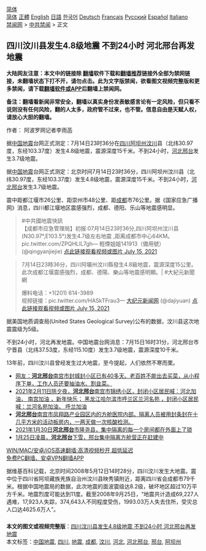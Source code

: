  <!-- 面包屑导航 --> <div class="breadcrumb"><!-- GTranslate: https://gtranslate.io/ -->  <div class="switcher notranslate">  <div class="selected">  <a href="#" onclick="return false;"> 简体</a>  </div>  <div class="option">  <a href="https://www.bannedbook.org" onclick="doGTranslate('zh-CN|zh-CN');jQuery('div.switcher div.selected a').html(jQuery(this).html());return false;" title="简体中文" class="nturl selected"> 简体</a>  <a href="https://www.bannedbook.org/zh-tw/" onclick="doGTranslate('zh-CN|zh-TW');jQuery('div.switcher div.selected a').html(jQuery(this).html());return false;" title="繁體中文" class="nturl"> 正體</a>  <a href="https://www.bannedbook.org/en/" onclick="doGTranslate('zh-CN|en');jQuery('div.switcher div.selected a').html(jQuery(this).html());return false;" title="English" class="nturl"> English</a>  <a href="https://www.bannedbook.org/ja/" onclick="doGTranslate('zh-CN|ja');jQuery('div.switcher div.selected a').html(jQuery(this).html());return false;" title="日本語" class="nturl"> 日語</a>  <a href="https://www.bannedbook.org/ko/" onclick="doGTranslate('zh-CN|ko');jQuery('div.switcher div.selected a').html(jQuery(this).html());return false;" title="한국어" class="nturl"> 한국어</a>  <a href="https://www.bannedbook.org/de/" onclick="doGTranslate('zh-CN|de');jQuery('div.switcher div.selected a').html(jQuery(this).html());return false;" title="Deutsch" class="nturl"> Deutsch</a>  <a href="https://www.bannedbook.org/fr/" onclick="doGTranslate('zh-CN|fr');jQuery('div.switcher div.selected a').html(jQuery(this).html());return false;" title="Français" class="nturl"> Français</a>  <a href="https://www.bannedbook.org/ru/" onclick="doGTranslate('zh-CN|ru');jQuery('div.switcher div.selected a').html(jQuery(this).html());return false;" title="Русский" class="nturl"> Русский</a>  <a href="https://www.bannedbook.org/es/" onclick="doGTranslate('zh-CN|es');jQuery('div.switcher div.selected a').html(jQuery(this).html());return false;" title="Español" class="nturl"> Español</a>  <a href="https://www.bannedbook.org/it/" onclick="doGTranslate('zh-CN|it');jQuery('div.switcher div.selected a').html(jQuery(this).html());return false;" title="Italiano" class="nturl"> Italiano</a>  </div>  </div>      <div class='breadcrumb-sub'><!-- Breadcrumb NavXT 6.3.0 --> <a href="https://www.bannedbook.org/" class="home">禁闻网</a> &gt; <a href="https://www.bannedbook.org/bnews/cbnews/" class="category">中共禁闻</a> &gt; 正文</div></div><h2>四川汶川县发生4.8级地震 不到24小时 河北邢台再发地震</h2> <p class="notice"><b>大陆网友注意：本文中的链接除 <a href="https://github.com/bannedbook/fanqiang" >翻墙</a>软件下载和<a href="https://github.com/killgcd/justmysocks/blob/master/README.md">翻墙推荐</a>链接外全部为禁网链接，未翻墙状态下打不开，请勿点击。此为文字版禁闻，欲看图文视频完整版和更多禁闻，请下载<a href="https://github.com/bannedbook/fanqiang">翻墙软件或APP</a>后翻墙上禁闻网。</p><p>备注：翻墙看新闻非常安全，翻墙以真实身份发表敏感言论有一定风险，但只看不说则没有任何风险，翻的人太多，政府管不过来，也不管。信息自由是天赋人权，请放心大胆的翻墙。</b></p>  <div class="entry"> <p>作者： 阿波罗网记者李雨菡</p> <p id="summary">据<span class='wp_keywordlink_affiliate'><a href="https://www.bannedbook.org/" title="中国" target="_blank">中国</a></span><a href="https://www.bannedbook.org/bnews/tag/%e5%9c%b0%e9%9c%87/" class="st_tag internal_tag" rel="tag" title="标签 地震 下的日志">地震</a>台网正式测定：7月14日23时36分在<a href="https://www.bannedbook.org/bnews/tag/%e5%9b%9b%e5%b7%9d/" class="st_tag internal_tag" rel="tag" title="标签 四川 下的日志">四川</a><a href="https://www.bannedbook.org/bnews/tag/%E9%98%BF%E5%9D%9D%E5%B7%9E/" class="st_tag internal_tag" rel="tag" title="标签 阿坝州 下的日志">阿坝州</a><a href="https://www.bannedbook.org/bnews/tag/%e6%b1%b6%e5%b7%9d/" class="st_tag internal_tag" rel="tag" title="标签 汶川 下的日志">汶川</a>县（北纬30.97度，东经103.37度）发生4.8级地震，震源深度15千米。不到24小时，<a href="https://www.bannedbook.org/bnews/tag/%E6%B2%B3%E5%8C%97%E9%82%A2%E5%8F%B0/" class="st_tag internal_tag" rel="tag" title="标签 河北邢台 下的日志">河北邢台</a>发生3.7级地震。</p> <p id="conimg">据<a href="https://www.bannedbook.org/bnews/tag/%E4%B8%AD%E5%9B%BD%E5%9C%B0%E9%9C%87/" class="st_tag internal_tag" rel="tag" title="标签 中国地震 下的日志">中国地震</a>台网正式测定：北京时间7月14日23时36分，四川阿坝州汶川县（北纬30.97度，东经103.37度）发生4.8级地震，震源深度15千米。不到24小时，<a href="https://www.bannedbook.org/bnews/tag/%e6%b2%b3%e5%8c%97/" class="st_tag internal_tag" rel="tag" title="标签 河北 下的日志">河北</a><a href="https://www.bannedbook.org/bnews/tag/%E9%82%A2%E5%8F%B0/" class="st_tag internal_tag" rel="tag" title="标签 邢台 下的日志">邢台</a>发生3.7级地震。</p>  <p>震中距都江堰市26公里、距崇州市48公里、距<a href="https://www.bannedbook.org/bnews/tag/%e6%88%90%e9%83%bd/" class="st_tag internal_tag" rel="tag" title="标签 成都 下的日志">成都</a>市76公里。据《国家应急广播网》消息，四川都江堰地区震感强烈，成都、德阳、乐山等地震感明显。</p> <blockquote><p>#中共國地震快訊<br />【成都市应急管理局】初报:07月14日23时36分,四川阿坝州汶川县(N30.97°,E103.5°)发生4.7级左右地震 ,距离成都市中心64KM。 pic.twitter.com/ZPQHLlL7gh— 輕煙姐姐141913（備用號） (@qingyanjiejie) <a href="https://twitter.com/qingyanjiejie/status/1415479922076753924?ref_src=twsrc%5Etfw">点此链接观看视频或图片 July 15, 2021</a></p></blockquote> <blockquote><p>7月14日23時36分，四川阿壩州汶川縣發生4.8級地震，震源深度15公里。此次成都江堰震感強烈，成都、德陽、樂山等地震感明顯。| #大紀元新聞網</p>  <p>爆料电话：+1(201) 614-3989<br />视频链接：pic.twitter.com/HASkTFrau3— <span class='wp_keywordlink_affiliate'><a href="http://www.epochtimes.com/" title="大纪元新闻网" target="_blank">大纪元新闻网</a></span> (@dajiyuan) <a href="https://twitter.com/dajiyuan/status/1415609632261906432?ref_src=twsrc%5Etfw">点此链接观看视频或图片 July 15, 2021</a></p></blockquote> <p>据美国地质调查局(United States Geological Survey)公布的数据，汶川县这次地震震级为5级。</p> <p>不到24小时，河北再发地震。中国地震台网消息：7月15日16时31分，河北邢台市宁晋县（北纬37.53度，东经115.10度）发生3.7级地震，震源深度10千米。</p>  <p>13年前，四川汶川县曾经发生过大地震，至今提起，人们依然不寒而栗。</p> <ul class='op-related-articles' title='相关阅读'> <li><a href='https://www.bannedbook.org/bnews/bannedvideo/20210217/1488822.html' target='_blank'>网友：<b>河北邢台</b>南宫市封城封小区已有40多天。老百姓不能出去买菜，从小程序下单，工作人员还要抽油水、割韭菜。</a></li> <li><a href='https://www.bannedbook.org/bnews/bannedvideo/20210212/1486200.html' target='_blank'>2021年2月11日除夕夜，<b>河北邢台</b>南宫市锦绣小区，封闭小区居民喊：河北加油， 南宫加油 ，新年快乐； 黑龙江哈尔滨市呼兰区兰河名苑 ，封闭小区居民喊：兰河名苑加油， 呼兰加油</a></li> <li><a href='https://www.bannedbook.org/bnews/bannedvideo/20210210/1484658.html' target='_blank'><b>河北邢台</b>南宫市凤翔路产业园区内的方舱医院内部。隔离人员被用封条封在十几平方米的活动板房内，一两天做一次核酸检测。</a></li> <li><a href='https://www.bannedbook.org/bnews/bannedvideo/20210202/1479904.html' target='_blank'>2021年1月30日<b>河北邢台</b>市隆尧县，集中隔离的每一个房间都在外面上了锁</a></li> <li><a href='https://www.bannedbook.org/bnews/bannedvideo/20210127/1475843.html' target='_blank'>1月25日凌晨，<b>河北邢台</b>下雪，邢台集中隔离方舱营正在赶建中</a></li> </ul> <p class="texttj"> <a href="https://github.com/bannedbook/fanqiang/wiki/V2ray%E6%9C%BA%E5%9C%BA" target="_blank">WIN/MAC/安卓/iOS高速翻墙:高清视频秒开,超低延迟</a><br/> <a href="https://github.com/bannedbook/fanqiang/wiki/%E7%A6%81%E9%97%BB%E7%BD%91%E5%AE%89%E5%8D%93%E7%BF%BB%E5%A2%99%E6%96%B0%E9%97%BBAPP" target="_blank">免费PC翻墙、安卓VPN翻墙APP</a></p><p>据维基百科记载，北京时间2008年5月12日14时28分，四川汶川发生大地震。震中位于四川省阿坝藏族羌族自治州汶川县映秀镇附近，距离四川省会成都市79千米。根据中国地震局的数据，此次地震的面波震级达8.2级，破坏地区超过10万平方千米。地震烈度可能达到11度。截至2008年9月25日，“地震共计造成69,227人遇难，17,923人失踪，374,643人不同程度受伤，1993.03万人失去住所，受灾总人口达4625.6万人”。</p> <a name='sharetosocial'></a>  <div style="margin-bottom:5px;padding-bottom:5px;clear:both"> <div id="archive-pix-1" class="banner-ads"> <!-- AuctionX Display platform tag START --> <div id="26318x728x90x621x_ADSLOT2" clicktrack="%%CLICK_URL_ESC%%"></div> <!-- AuctionX Display platform tag END --> </div> <div id="archive-pix-2" class="banner-ads"> <!-- AuctionX Display platform tag START --> <div id="26315x300x250x621x_ADSLOT2" clicktrack="%%CLICK_URL_ESC%%"></div> <!-- AuctionX Display platform tag END --> </div> </div>    <div id="archive-pix-1" class="banner-ads"> <!-- AuctionX Display platform tag START --> <div id="26318x728x90x621x_ADSLOT3" clicktrack="%%CLICK_URL_ESC%%"></div> <!-- AuctionX Display platform tag END --> </div> <div><b>本文的图文或视频完整版</b>：<a href='https://www.bannedbook.org/bnews/cbnews/20210715/1587758.html'>四川汶川县发生4.8级地震 不到24小时 河北邢台再发地震</a></div>  </div><!--END ENTRY--> <div class="postfooter"> <div>本文标签：<a href="https://www.bannedbook.org/bnews/tag/%E4%B8%AD%E5%9B%BD%E5%9C%B0%E9%9C%87/" rel="tag">中国地震</a>, <a href="https://www.bannedbook.org/bnews/tag/%e5%9b%9b%e5%b7%9d/" rel="tag">四川</a>, <a href="https://www.bannedbook.org/bnews/tag/%e5%9c%b0%e9%9c%87/" rel="tag">地震</a>, <a href="https://www.bannedbook.org/bnews/tag/%e6%88%90%e9%83%bd/" rel="tag">成都</a>, <a href="https://www.bannedbook.org/bnews/tag/%e6%b1%b6%e5%b7%9d/" rel="tag">汶川</a>, <a href="https://www.bannedbook.org/bnews/tag/%e6%b2%b3%e5%8c%97/" rel="tag">河北</a>, <a href="https://www.bannedbook.org/bnews/tag/%E6%B2%B3%E5%8C%97%E9%82%A2%E5%8F%B0/" rel="tag">河北邢台</a>, <a href="https://www.bannedbook.org/bnews/tag/%E9%82%A2%E5%8F%B0/" rel="tag">邢台</a>, <a href="https://www.bannedbook.org/bnews/tag/%E9%98%BF%E5%9D%9D%E5%B7%9E/" rel="tag">阿坝州</a></div>  </div><!--END POSTFOOTER--> 